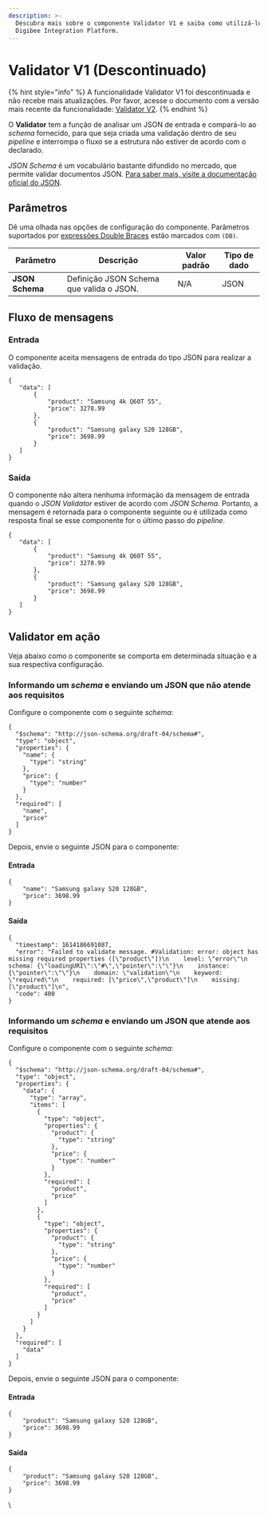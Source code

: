 ```yaml
---
description: >-
  Descubra mais sobre o componente Validator V1 e saiba como utilizá-lo na
  Digibee Integration Platform.
---
```


# Validator V1 (Descontinuado)

{% hint style="info" %}
A funcionalidade Validator V1 foi descontinuada e não recebe mais atualizações. Por favor, acesse o documento com a versão mais recente da funcionalidade: [Validator V2](https://docs.digibee.com/documentation/v/pt-br/components/tools/validator-v2).
{% endhint %}

O **Validator** tem a função de analisar um JSON de entrada e compará-lo ao _schema_ fornecido, para que seja criada uma validação dentro de seu _pipeline_ e interrompa o fluxo se a estrutura não estiver de acordo com o declarado.

_JSON Schema_ é um vocabulário bastante difundido no mercado, que permite validar documentos JSON. [Para saber mais, visite a documentação oficial do JSON](https://json-schema.org/).

## Parâmetros

Dê uma olhada nas opções de configuração do componente. Parâmetros suportados por [expressões Double Braces](https://docs.digibee.com/documentation/v/pt-br/build/double-braces) estão marcados com `(DB)`.

<table data-full-width="true"><thead><tr><th>Parâmetro</th><th width="206">Descrição</th><th>Valor padrão</th><th>Tipo de dado</th></tr></thead><tbody><tr><td><strong>JSON Schema</strong></td><td>Definição JSON Schema que valida o JSON.</td><td>N/A</td><td>JSON</td></tr></tbody></table>

## Fluxo de mensagens <a href="#h_b973e0f591" id="h_b973e0f591"></a>

### Entrada <a href="#h_0e8e92558e" id="h_0e8e92558e"></a>

O componente aceita mensagens de entrada do tipo JSON para realizar a validação.

```
{
   "data": [
       {
           "product": "Samsung 4k Q60T 55",
           "price": 3278.99
       },
       {
           "product": "Samsung galaxy S20 128GB",
           "price": 3698.99
       }
   ]
}
```

### Saída <a href="#h_a5ce7d5374" id="h_a5ce7d5374"></a>

O componente não altera nenhuma informação da mensagem de entrada quando o _JSON Validator_ estiver de acordo com _JSON Schema_. Portanto, a mensagem é retornada para o componente seguinte ou é utilizada como resposta final se esse componente for o último passo do _pipeline_.

```
{
   "data": [
       {
           "product": "Samsung 4k Q60T 55",
           "price": 3278.99
       },
       {
           "product": "Samsung galaxy S20 128GB",
           "price": 3698.99
       }
   ]
}
```

## Validator em ação <a href="#h_be2ba24eca" id="h_be2ba24eca"></a>

Veja abaixo como o componente se comporta em determinada situação e a sua respectiva configuração.

### **Informando um **_**schema**_** e enviando um JSON que não atende aos requisitos**

Configure o componente com o seguinte _schema_:

```
{
  "$schema": "http://json-schema.org/draft-04/schema#",
  "type": "object",
  "properties": {
    "name": {
      "type": "string"
    },
    "price": {
      "type": "number"
    }
  },
  "required": [
    "name",
    "price"
  ]
}
```

Depois, envie o seguinte JSON para o componente:

#### **Entrada**

```
{
    "name": "Samsung galaxy S20 128GB",
    "price": 3698.99
}
```

#### **Saída**

```
{
  "timestamp": 1614186691087,
  "error": "Failed to validate message. #Validation: error: object has missing required properties ([\"product\"])\n    level: \"error\"\n    schema: {\"loadingURI\":\"#\",\"pointer\":\"\"}\n    instance: {\"pointer\":\"\"}\n    domain: \"validation\"\n    keyword: \"required\"\n    required: [\"price\",\"product\"]\n    missing: [\"product\"]\n",
  "code": 400
}
```

### **Informando um **_**schema**_** e enviando um JSON que atende aos requisitos**

Configure o componente com o seguinte _schema_:

```
{
  "$schema": "http://json-schema.org/draft-04/schema#",
  "type": "object",
  "properties": {
    "data": {
      "type": "array",
      "items": [
        {
          "type": "object",
          "properties": {
            "product": {
              "type": "string"
            },
            "price": {
              "type": "number"
            }
          },
          "required": [
            "product",
            "price"
          ]
        },
        {
          "type": "object",
          "properties": {
            "product": {
              "type": "string"
            },
            "price": {
              "type": "number"
            }
          },
          "required": [
            "product",
            "price"
          ]
        }
      ]
    }
  },
  "required": [
    "data"
  ]
}
```

Depois, envie o seguinte JSON para o componente:

#### Entrada <a href="#h_2772aafb26" id="h_2772aafb26"></a>

```
{    
    "product": "Samsung galaxy S20 128GB",    
    "price": 3698.99
}
```

#### Saída <a href="#h_38fea8cd86" id="h_38fea8cd86"></a>

```
{    
    "product": "Samsung galaxy S20 128GB",    
    "price": 3698.99
}
```

\

